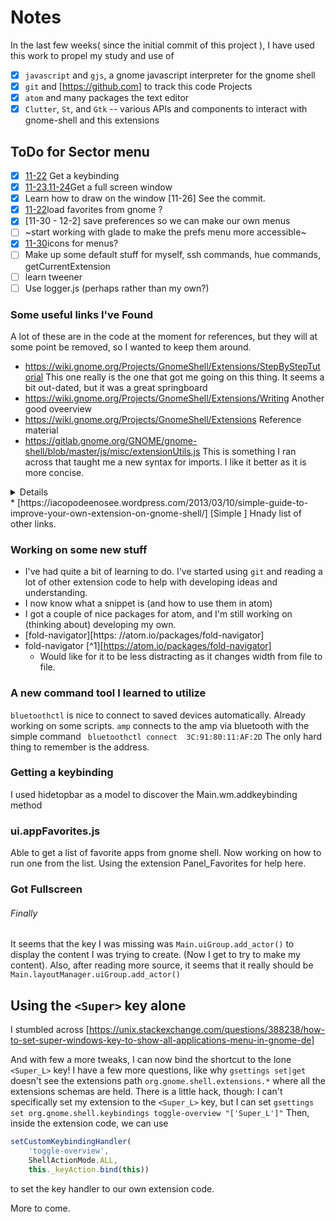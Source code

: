 # Notes

In the last few weeks( since the initial commit of this project ), I have used this work to propel my study and use of
- [x] `javascript` and `gjs`, a gnome javascript interpreter for the gnome shell
- [x] `git` and [https://github.com] to track this code Projects
- [x] `atom` and many packages the text editor
- [x] `Clutter`, `St`, and `Gtk` -- various APIs and components to interact with gnome-shell and this extensions
## ToDo for Sector menu
- [x] [11-22](#getting-a-keybinding) Get a keybinding
- [X] [11-23,11-24](#got-fullscreen)Get a full screen window
- [X] Learn how to draw on the window [11-26] See the commit.
- [x] [11-22](ui.appFavorites.js)load favorites from gnome ?
- [X] [11-30 - 12-2] save preferences so we can make our own menus
- [ ] ~start working with glade to make the prefs menu more accessible~
- [X] [11-30](sortof)icons for menus?
- [ ] Make up some default stuff for myself, ssh commands, hue commands, getCurrentExtension
- [ ] learn tweener
- [ ] Use logger.js (perhaps rather than my own?)

### Some useful links I've Found
A lot of these are in the code at the moment for references, but they will at some point be removed, so I wanted to keep them around.
* https://wiki.gnome.org/Projects/GnomeShell/Extensions/StepByStepTutorial This one really is the one that got me going on this thing. It seems a bit out-dated, but it was a great springboard
* https://wiki.gnome.org/Projects/GnomeShell/Extensions/Writing Another good oveerview
* https://wiki.gnome.org/Projects/GnomeShell/Extensions Reference material
* https://gitlab.gnome.org/GNOME/gnome-shell/blob/master/js/misc/extensionUtils.js This is something I ran across that taught me a new syntax for imports. I like it better as it is more concise.
<details>
```JavaScript
const { Gio, GLib } = imports.gi;
```
vs.
```JavaScript
const Gio =  imports.gi.Gio;
const GLib = imports.gi.GLib;
```
</details>
* [https://iacopodeenosee.wordpress.com/2013/03/10/simple-guide-to-improve-your-own-extension-on-gnome-shell/] [Simple ] Hnady list of other links.

### Working on some new stuff
- I've had quite a bit of learning to do. I've started using `git` and reading a lot of other extension code to help with developing ideas and understanding.
- I now know what a snippet is (and how to use them in atom)
- I got a couple of nice packages for atom, and I'm still working on (thinking about) developing my own.
- [fold-navigator][https:   //atom.io/packages/fold-navigator]
- fold-navigator [^1][https://atom.io/packages/fold-navigator]
    - Would like for it to be less distracting as it changes width from file to file.

### A new command tool I learned to utilize
`bluetoothctl` is nice to connect to saved devices automatically. Already working on some scripts.
`amp` connects to the amp via bluetooth with the simple command `
bluetoothctl connect  3C:91:80:11:AF:2D` The only hard thing to remember is the address.



### Getting a keybinding
I used hidetopbar as a model to discover the Main.wm.addkeybinding method

### ui.appFavorites.js
Able to get a list of favorite apps from gnome shell. Now working on how to run one from the list. Using the extension Panel_Favorites for help here.

### Got Fullscreen
###### Finally
It seems that the key I was missing was `Main.uiGroup.add_actor()` to display the content I was trying to create. (Now I get to try to make my content). Also, after reading more source, it seems that it really should be `Main.layoutManager.uiGroup.add_actor()`


## Using the `<Super>` key alone
I stumbled across [https://unix.stackexchange.com/questions/388238/how-to-set-super-windows-key-to-show-all-applications-menu-in-gnome-de]

And with few a more tweaks, I can now bind the shortcut to the lone `<Super_L>` key! I have a few more questions, like why `gsettings set|get ` doesn't see the extensions path `org.gnome.shell.extensions.*` where all the extensions schemas are held. There is a little hack, though:  I can't specifically set my extension to the `<Super_L>` key, but I can set
``` gsettings set org.gnome.shell.keybindings toggle-overview "['Super_L']" ```
Then, inside the extension code, we can use
```js
setCustomKeybindingHandler(
    'toggle-overview',
    ShellActionMode.ALL,
    this._keyAction.bind(this))
```
to set the key handler to our own extension code.

More to come.
